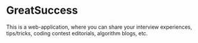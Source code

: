 # GreatSuccess 
This is a web-application, where you can share your interview experiences, tips/tricks, coding contest editorials, algorithm blogs, etc.
